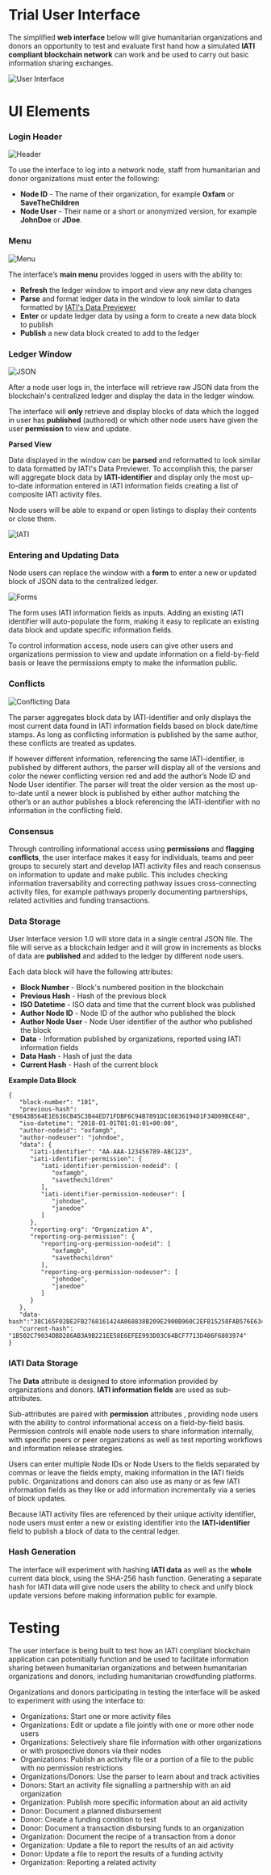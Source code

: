 # Trial User Interface

The simplified **web interface** below will give humanitarian organizations and donors an opportunity to test and evaluate first hand how a simulated **IATI compliant blockchain network** can work and be used to carry out basic information sharing exchanges.

![User Interface](https://github.com/HXS-API/Blockchain/blob/master/Images/UI10.png)

# UI Elements

### Login Header

![Header](https://github.com/HXS-API/Blockchain/blob/master/Images/login_900.png)

To use the interface to log into a network node, staff from humanitarian and donor organizations must enter the following:

* **Node ID** - The name of their organization, for example **Oxfam** or **SaveTheChildren**
* **Node User** - Their name or a short or anonymized version, for example **JohnDoe** or **JDoe**.

### Menu

![Menu](https://github.com/HXS-API/Blockchain/blob/master/Images/Menu_900.png)

The interface’s **main menu** provides logged in users with the ability to:

* **Refresh** the ledger window to import and view any new data changes
* **Parse** and format ledger data in the window to look similar to data formatted by [IATI's Data Previewer](http://preview.iatistandard.org/index.php?url=http%3A//iati.oxfam.org.uk/xml/oxfamgb-af.xml)
* **Enter** or update ledger data by using a form to create a new data block to publish
* **Publish** a new data block created to add to the ledger

### Ledger Window

![JSON](https://github.com/HXS-API/Blockchain/blob/master/Images/jsondata.png)

After a node user logs in, the interface will retrieve raw JSON data from the blockchain's centralized ledger and display the data in the ledger window.

The interface will **only** retrieve and display blocks of data which the logged in user has **published** (authored) or which other node users have given the user **permission** to view and update.

**Parsed View**

Data displayed in the window can be **parsed** and reformatted to look similar to data formatted by IATI's Data Previewer. To accomplish this, the parser will aggregate block data by **IATI-identifier** and display only the most up-to-date information entered in IATI information fields creating a list of composite IATI activity files.

Node users will be able to expand or open listings to display their contents or close them.

![IATI](https://github.com/HXS-API/Blockchain/blob/master/Images/parsed_fields.png)

### Entering and Updating Data

Node users can replace the window with a **form** to enter a new or updated block of JSON data to the centralized ledger.

![Forms](https://github.com/HXS-API/Blockchain/blob/master/Images/forms_900.png)

The form uses IATI information fields as inputs. Adding an existing IATI identifier will auto-populate the form, making it easy to replicate an existing data block and update specific information fields.

To control information access, node users can give other users and organizations permission to view and update information on a field-by-field basis or leave the permissions empty to make the information public.

### Conflicts

![Conflicting Data](https://github.com/HXS-API/Blockchain/blob/master/Images/conflict_a900.png)

The parser aggregates block data by IATI-identifier and only displays the most current data found in IATI information fields based on block date/time stamps. As long as conflicting information is published by the same author, these conflicts are treated as updates.

If however different information, referencing the same IATI-identifier, is published by different authors, the parser will display all of the versions and color the newer conflicting version red and add the author’s Node ID and Node User identifier. The parser will treat the older version as the most up-to-date until a newer block is published by either author matching the other’s or an author publishes a block referencing the IATI-identifier with no information in the conflicting field.

### Consensus

Through controlling informational access using **permissions** and **flagging conflicts**, the user interface makes it easy for individuals, teams and peer groups to securely start and develop IATI activity files and reach consensus on information to update and make public. This includes checking information traversability and correcting pathway issues cross-connecting activity files, for example pathways properly documenting partnerships, related activities and funding transactions.

### Data Storage

User Interface version 1.0 will store data in a single central JSON file. The file will serve as a blockchain ledger and it will grow in increments as blocks of data are **published** and added to the ledger by different node users.

Each data block will have the following attributes:

* **Block Number** - Block's numbered position in the blockchain
* **Previous Hash** - Hash of the previous block
* **ISO Datetime** - ISO data and time that the current block was published
* **Author Node ID** - Node ID of the author who published the block
* **Author Node User** - Node User identifier of the author who published the block
* **Data** - Information published by organizations, reported using IATI information fields
* **Data Hash** - Hash of just the data
* **Current Hash** - Hash of the current block

**Example Data Block**

```
{
   "block-number": "101",
   "previous-hash": "E9843B564E1E636CB45C3B44ED71FDBF6C94B7891DC10836194D1F34D09BCE48",
   "iso-datetime": "2018-01-01T01:01:01+00:00",
   "author-nodeid": "oxfamgb",
   "author-nodeuser": "johndoe",
   "data": {
      "iati-identifier": "AA-AAA-123456789-ABC123",
      "iati-identifier-permission": {
         "iati-identifier-permission-nodeid": [
            "oxfamgb",
            "savethechildren"
         ],
         "iati-identifier-permission-nodeuser": [
            "johndoe",
            "janedoe"
         ]
      },
      "reporting-org": "Organization A",
      "reporting-org-permission": {
         "reporting-org-permission-nodeid": [
            "oxfamgb",
            "savethechildren"
         ],
         "reporting-org-permission-nodeuser": [
            "johndoe",
            "janedoe"
         ]
      }
   },
   "data-hash":"38C165F02BE2FB2768161424A868838B209E2900B960C2EFB15258FAB576E634",
   "current-hash": "1B502C79034DBD286AB3A9B221EE58E6EFEE993D03C64BCF7713D486F6803974"
}
```

### IATI Data Storage

The **Data** attribute is designed to store information provided by organizations and donors. **IATI information fields** are used as sub-attributes. 

Sub-attributes are paired with **permission** attributes , providing node users with the ability to control informational access on a field-by-field basis. Permission controls will enable node users to share information internally, with specific peers or peer organizations as well as test reporting workflows and information release strategies.

Users can enter multiple Node IDs or Node Users to the fields separated by commas or leave the fields empty, making information in the IATI fields public. Organizations and donors can also use as many or as few IATI information fields as they like or add information incrementally via a series of block updates. 

Because IATI activity files are referenced by their unique activity identifier, node users must enter a new or existing identifier into the **IATI-identifier** field to publish a block of data to the central ledger.

### Hash Generation

The interface will experiment with hashing **IATI data** as well as the **whole** current data block, using the SHA-256 hash function. Generating a separate hash for IATI data will give node users the ability to check and unify block update versions before making information public for example.
 
# Testing

The user interface is being built to test how an IATI compliant blockchain application can potenitially function and be used to facilitate information sharing between humanitarian organizations and between humanitarian organizations and donors, including humanitarian crowdfunding platforms.

Organizations and donors participating in testing the interface will be asked to experiment with using the interface to:

* Organizations: Start one or more activity files
* Organizations: Edit or update a file jointly with one or more other node users
* Organizations: Selectively share file information with other organizations or with prospective donors via their nodes
* Organizations: Publish an activity file or a portion of a file to the public with no permission restrictions
* Organizations/Donors: Use the parser to learn about and track activities
* Donors: Start an activity file signalling a partnership with an aid organization
* Organization: Publish more specific information about an aid activity
* Donor: Document a planned disbursement
* Donor: Create a funding condition to test
* Donor: Document a transaction disbursing funds to an organization
* Organization: Document the recipe of a transaction from a donor
* Organization: Update a file to report the results of an aid activity
* Donor: Update a file to report the results of a funding activity
* Organization: Reporting a related activity
